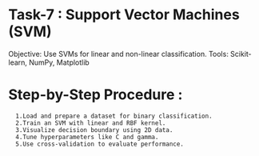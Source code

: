 # Task-7 : Support Vector Machines (SVM)

 Objective: Use SVMs for linear and non-linear classification.
 Tools:  Scikit-learn, NumPy, Matplotlib

# Step-by-Step Procedure :
      1.Load and prepare a dataset for binary classification.
      2.Train an SVM with linear and RBF kernel.
      3.Visualize decision boundary using 2D data.
      4.Tune hyperparameters like C and gamma.
      5.Use cross-validation to evaluate performance.
